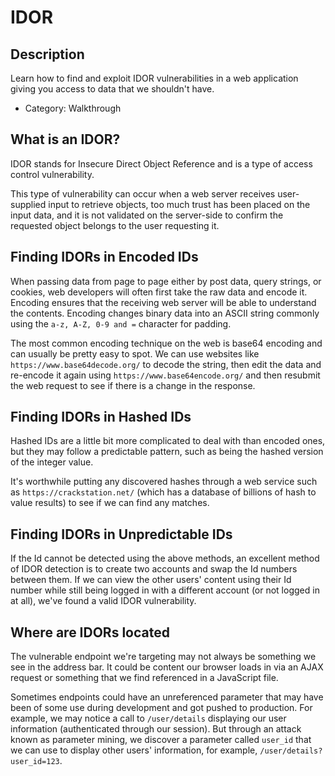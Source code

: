 # IDOR

## Description

Learn how to find and exploit IDOR vulnerabilities in a web application giving you access to data that we shouldn't have.
* Category: Walkthrough

## What is an IDOR?

IDOR stands for Insecure Direct Object Reference and is a type of access control vulnerability.

This type of vulnerability can occur when a web server receives user-supplied input to retrieve objects, too much trust has been placed on the input data, and it is not validated on the server-side to confirm the requested object belongs to the user requesting it.

## Finding IDORs in Encoded IDs

When passing data from page to page either by post data, query strings, or cookies, web developers will often first take the raw data and encode it. Encoding ensures that the receiving web server will be able to understand the contents. Encoding changes binary data into an ASCII string commonly using the `a-z, A-Z, 0-9 and =` character for padding.

The most common encoding technique on the web is base64 encoding and can usually be pretty easy to spot. We can use websites like `https://www.base64decode.org/` to decode the string, then edit the data and re-encode it again using `https://www.base64encode.org/` and then resubmit the web request to see if there is a change in the response.

## Finding IDORs in Hashed IDs

Hashed IDs are a little bit more complicated to deal with than encoded ones, but they may follow a predictable pattern, such as being the hashed version of the integer value.

It's worthwhile putting any discovered hashes through a web service such as `https://crackstation.net/` (which has a database of billions of hash to value results) to see if we can find any matches.

## Finding IDORs in Unpredictable IDs

If the Id cannot be detected using the above methods, an excellent method of IDOR detection is to create two accounts and swap the Id numbers between them. If we can view the other users' content using their Id number while still being logged in with a different account (or not logged in at all), we've found a valid IDOR vulnerability.

## Where are IDORs located

The vulnerable endpoint we're targeting may not always be something we see in the address bar. It could be content our browser loads in via an AJAX request or something that we find referenced in a JavaScript file.

Sometimes endpoints could have an unreferenced parameter that may have been of some use during development and got pushed to production. For example, we may notice a call to `/user/details` displaying our user information (authenticated through our session). But through an attack known as parameter mining, we discover a parameter called `user_id` that we can use to display other users' information, for example, `/user/details?user_id=123`.